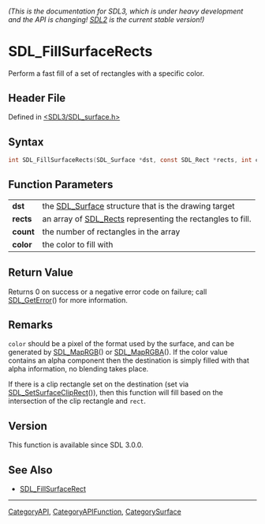 ###### (This is the documentation for SDL3, which is under heavy development and the API is changing! [SDL2](https://wiki.libsdl.org/SDL2/) is the current stable version!)
# SDL_FillSurfaceRects

Perform a fast fill of a set of rectangles with a specific color.

## Header File

Defined in [<SDL3/SDL_surface.h>](https://github.com/libsdl-org/SDL/blob/main/include/SDL3/SDL_surface.h)

## Syntax

```c
int SDL_FillSurfaceRects(SDL_Surface *dst, const SDL_Rect *rects, int count, Uint32 color);

```

## Function Parameters

|               |                                                                         |
| ------------- | ----------------------------------------------------------------------- |
| **dst**       | the [SDL_Surface](SDL_Surface) structure that is the drawing target     |
| **rects**     | an array of [SDL_Rects](SDL_Rects) representing the rectangles to fill. |
| **count**     | the number of rectangles in the array                                   |
| **color**     | the color to fill with                                                  |

## Return Value

Returns 0 on success or a negative error code on failure; call
[SDL_GetError](SDL_GetError)() for more information.

## Remarks

`color` should be a pixel of the format used by the surface, and can be
generated by [SDL_MapRGB](SDL_MapRGB)() or [SDL_MapRGBA](SDL_MapRGBA)(). If
the color value contains an alpha component then the destination is simply
filled with that alpha information, no blending takes place.

If there is a clip rectangle set on the destination (set via
[SDL_SetSurfaceClipRect](SDL_SetSurfaceClipRect)()), then this function
will fill based on the intersection of the clip rectangle and `rect`.

## Version

This function is available since SDL 3.0.0.

## See Also

- [SDL_FillSurfaceRect](SDL_FillSurfaceRect)

----
[CategoryAPI](CategoryAPI), [CategoryAPIFunction](CategoryAPIFunction), [CategorySurface](CategorySurface)

